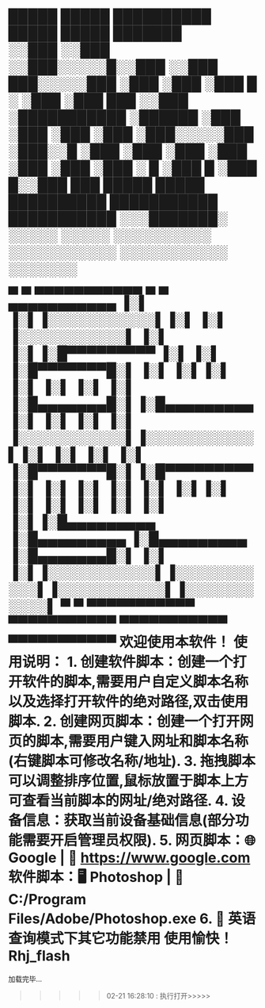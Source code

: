  █████   █████ ██████████ █████       █████          ███████   
░░███   ░░███ ░░███░░░░░█░░███       ░░███         ███░░░░░███ 
 ░███    ░███  ░███  █ ░  ░███        ░███        ███     ░░███
 ░███████████  ░██████    ░███        ░███       ░███      ░███
 ░███░░░░░███  ░███░░█    ░███        ░███       ░███      ░███
 ░███    ░███  ░███ ░   █ ░███      █ ░███      █░░███     ███ 
 █████   █████ ██████████ ███████████ ███████████ ░░░███████░  
░░░░░   ░░░░░ ░░░░░░░░░░ ░░░░░░░░░░░ ░░░░░░░░░░░    ░░░░░░░        
 ▄         ▄  ▄▄▄▄▄▄▄▄▄▄▄  ▄            ▄            ▄▄▄▄▄▄▄▄▄▄▄ 
▐░▌       ▐░▌▐░░░░░░░░░░░▌▐░▌          ▐░▌          ▐░░░░░░░░░░░▌
▐░▌       ▐░▌▐░█▀▀▀▀▀▀▀▀▀ ▐░▌          ▐░▌          ▐░█▀▀▀▀▀▀▀█░▌
▐░▌       ▐░▌▐░▌          ▐░▌          ▐░▌          ▐░▌       ▐░▌
▐░█▄▄▄▄▄▄▄█░▌▐░█▄▄▄▄▄▄▄▄▄ ▐░▌          ▐░▌          ▐░▌       ▐░▌
▐░░░░░░░░░░░▌▐░░░░░░░░░░░▌▐░▌          ▐░▌          ▐░▌       ▐░▌
▐░█▀▀▀▀▀▀▀█░▌▐░█▀▀▀▀▀▀▀▀▀ ▐░▌          ▐░▌          ▐░▌       ▐░▌
▐░▌       ▐░▌▐░▌          ▐░▌          ▐░▌          ▐░▌       ▐░▌
▐░▌       ▐░▌▐░█▄▄▄▄▄▄▄▄▄ ▐░█▄▄▄▄▄▄▄▄▄ ▐░█▄▄▄▄▄▄▄▄▄ ▐░█▄▄▄▄▄▄▄█░▌
▐░▌       ▐░▌▐░░░░░░░░░░░▌▐░░░░░░░░░░░▌▐░░░░░░░░░░░▌▐░░░░░░░░░░░▌
 ▀         ▀  ▀▀▀▀▀▀▀▀▀▀▀  ▀▀▀▀▀▀▀▀▀▀▀  ▀▀▀▀▀▀▀▀▀▀▀  ▀▀▀▀▀▀▀▀▀▀▀ 
欢迎使用本软件！
    使用说明：
    1. 创建软件脚本：创建一个打开软件的脚本,需要用户自定义脚本名称以及选择打开软件的绝对路径,双击使用脚本.
    2. 创建网页脚本：创建一个打开网页的脚本,需要用户键入网址和脚本名称(右键脚本可修改名称/地址).
    3. 拖拽脚本可以调整排序位置,鼠标放置于脚本上方可查看当前脚本的网址/绝对路径.
    4. 设备信息：获取当前设备基础信息(部分功能需要开启管理员权限).
    5. 网页脚本：🌐 Google | 🔗 https://www.google.com
       软件脚本：🖥️ Photoshop | 📂 C:/Program Files/Adobe/Photoshop.exe
    6. 🔴 英语查询模式下其它功能禁用
使用愉快！
                                                                            Rhj_flash
======================================================================================
加载完毕...
>>>>> 02-21 16:28:10 : 执行打开>>>>> 
